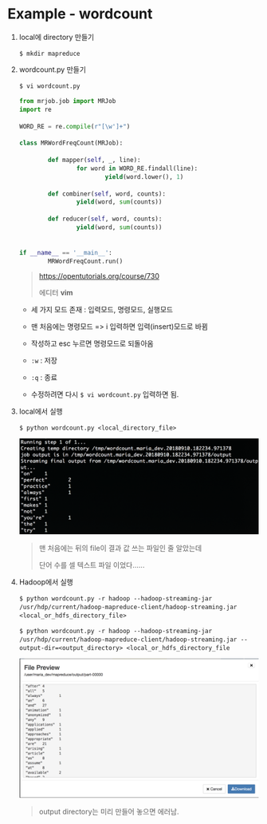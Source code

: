 # Example - wordcount

1. local에 directory 만들기

   `$ mkdir mapreduce`

2. wordcount.py 만들기

   `$ vi wordcount.py`

   ```python
   from mrjob.job import MRJob
   import re
   
   WORD_RE = re.compile(r"[\w']+")
   
   class MRWordFreqCount(MRJob):
   
           def mapper(self, _, line):
                   for word in WORD_RE.findall(line):
                           yield(word.lower(), 1)
   
           def combiner(self, word, counts):
                   yield(word, sum(counts))
   
           def reducer(self, word, counts):
                   yield(word, sum(counts))
   
   
   if __name__ == '__main__':
           MRWordFreqCount.run()
   
   
   ```

   > https://opentutorials.org/course/730
   >
   > 에디터 **vim**

   - 세 가지 모드 존재 : 입력모드, 명령모드, 실행모드

   - 맨 처음에는 명령모드 => i 입력하면 입력(insert)모드로 바뀜

   - 작성하고 esc 누르면 명령모드로 되돌아옴

   - `:w` : 저장

   - `:q` : 종료

   - 수정하려면 다시 `$ vi wordcount.py` 입력하면 됨.

3. local에서 실행

   `$ python wordcount.py <local_directory_file>`

   ![result](./screenshot/wordcount.png)

   >맨 처음에는 뒤의 file이 결과 값 쓰는 파일인 줄 알았는데
   >
   >단어 수를 셀 텍스트 파일 이었다......


4. Hadoop에서 실행

   `$ python wordcount.py -r hadoop --hadoop-streaming-jar /usr/hdp/current/hadoop-mapreduce-client/hadoop-streaming.jar <local_or_hdfs_directory_file>`



   `$ python wordcount.py -r hadoop --hadoop-streaming-jar /usr/hdp/current/hadoop-mapreduce-client/hadoop-streaming.jar --output-dir=<output_directory> <local_or_hdfs_directory_file`

   ![result2](./screenshot/wordcount2.png)

   >output directory는 미리 만들어 놓으면 에러남.



​	

​	 








